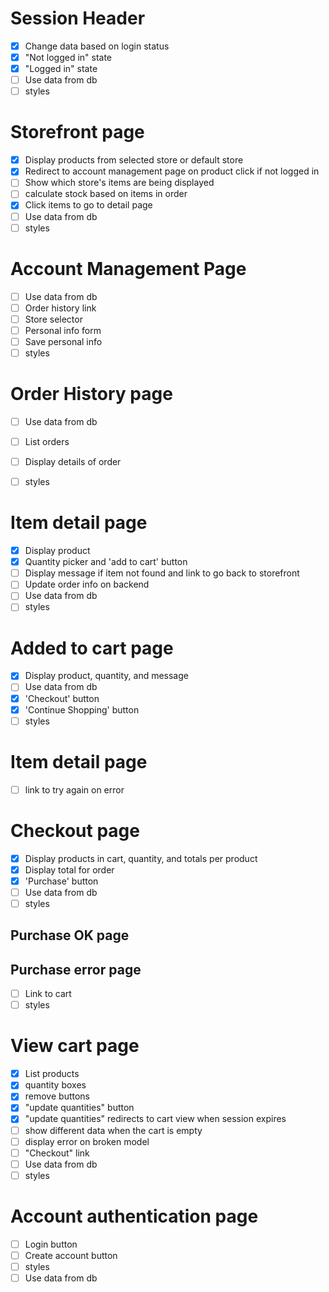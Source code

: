# Session Header
- [X] Change data based on login status
- [X] "Not logged in" state
- [X] "Logged in" state
- [ ] Use data from db
- [ ] styles

# Storefront page
- [X] Display products from selected store or default store
- [X] Redirect to account management page on product click if not logged in
- [ ] Show which store's items are being displayed
- [ ] calculate stock based on items in order
- [X] Click items to go to detail page
- [ ] Use data from db
- [ ] styles

# Account Management Page
- [ ] Use data from db
- [ ] Order history link
- [ ] Store selector
- [ ] Personal info form
- [ ] Save personal info
- [ ] styles

# Order History page
- [ ] Use data from db
- [ ] List orders
- [ ] Display details of order
- [ ] styles


# Item detail page
- [X] Display product
- [X] Quantity picker and 'add to cart' button
- [ ] Display message if item not found and link to go back to storefront
- [ ] Update order info on backend
- [ ] Use data from db
- [ ] styles

# Added to cart page
- [X] Display product, quantity, and message
- [ ] Use data from db
- [X] 'Checkout' button
- [X] 'Continue Shopping' button
- [ ] styles

# Item detail page
- [ ] link to try again on error

# Checkout page
- [X] Display products in cart, quantity, and totals per product
- [X] Display total for order
- [X] 'Purchase' button
- [ ] Use data from db
- [ ] styles

## Purchase OK page
## Purchase error page
- [ ] Link to cart
- [ ] styles

# View cart page
- [X] List products
- [X] quantity boxes
- [X] remove buttons
- [X] "update quantities" button
- [X] "update quantities" redirects to cart view when session expires
- [ ] show different data when the cart is empty
- [ ] display error on broken model
- [ ] "Checkout" link
- [ ] Use data from db
- [ ] styles

# Account authentication page
- [ ] Login button
- [ ] Create account button
- [ ] styles
- [ ] Use data from db
